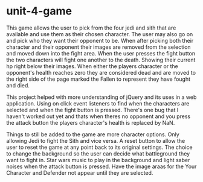 # unit-4-game

This game allows the user to pick from the four jedi and sith that are available and use them as their chosen character. The user may also go on and pick who they want their opponent to be. When after picking both their character and their opponent their images are removed from the selection and moved down into the fight area. When the user presses the fight button the two characters will fight one another to the death. Showing their current hp right below their images. When either the players character or the opponent's health reaches zero they are considered dead and are moved to the right side of the page marked the Fallen to represent they have fought and died. 

This project helped with more understanding of jQuery and its uses in a web application. Using on click event listeners to find when the characters are selected and when the fight button is pressed. There's one bug that I haven't worked out yet and thats when theres no opponent and you press the attack button the players character's health is replaced by NaN.

Things to still be added to the game are more character options. Only allowing Jedi to fight the Sith and vice versa. A reset button to allow the user to reset the game at any point back to its original settings. The choice to change the background so the user can decide what battleground they want to fight in. Star wars music to play in the background and light saber noises when the attack button is pressed. Have the image araas for the Your Character and Defender not appear until they are selected.